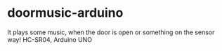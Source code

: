 # doormusic-arduino
It plays some music, when the door is open or something on the sensor way! HC-SR04, Arduino UNO
